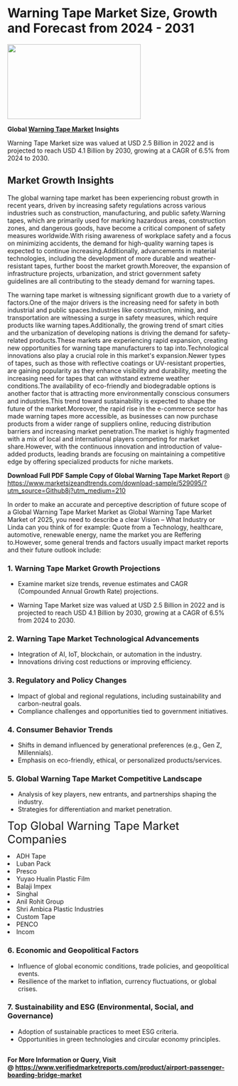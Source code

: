 <H1>Warning Tape Market Size, Growth and Forecast from 2024 - 2031</H1><img class="aligncenter size-medium wp-image-584254" src="https://thirdeyenews.in/wp-content/uploads/2024/09/Global-Market-Research-300x168.jpeg" alt="" width="300" height="168" /><p><strong>Global&nbsp;<a href="https://www.marketsizeandtrends.com/download-sample/529095/?utm_source=Github8j?utm_medium=210">Warning Tape Market</a> Insights</strong></p><p>Warning Tape Market size was valued at USD 2.5 Billion in 2022 and is projected to reach USD 4.1 Billion by 2030, growing at a CAGR of 6.5% from 2024 to 2030.</p><p><h2>Market Growth Insights</h2> <p>The global warning tape market has been experiencing robust growth in recent years, driven by increasing safety regulations across various industries such as construction, manufacturing, and public safety.Warning tapes, which are primarily used for marking hazardous areas, construction zones, and dangerous goods, have become a critical component of safety measures worldwide.With rising awareness of workplace safety and a focus on minimizing accidents, the demand for high-quality warning tapes is expected to continue increasing.Additionally, advancements in material technologies, including the development of more durable and weather-resistant tapes, further boost the market growth.Moreover, the expansion of infrastructure projects, urbanization, and strict government safety guidelines are all contributing to the steady demand for warning tapes.</p> <p>The warning tape market is witnessing significant growth due to a variety of factors.One of the major drivers is the increasing need for safety in both industrial and public spaces.Industries like construction, mining, and transportation are witnessing a surge in safety measures, which require products like warning tapes.Additionally, the growing trend of smart cities and the urbanization of developing nations is driving the demand for safety-related products.These markets are experiencing rapid expansion, creating new opportunities for warning tape manufacturers to tap into.Technological innovations also play a crucial role in this market's expansion.Newer types of tapes, such as those with reflective coatings or UV-resistant properties, are gaining popularity as they enhance visibility and durability, meeting the increasing need for tapes that can withstand extreme weather conditions.The availability of eco-friendly and biodegradable options is another factor that is attracting more environmentally conscious consumers and industries.This trend toward sustainability is expected to shape the future of the market.Moreover, the rapid rise in the e-commerce sector has made warning tapes more accessible, as businesses can now purchase products from a wider range of suppliers online, reducing distribution barriers and increasing market penetration.The market is highly fragmented with a mix of local and international players competing for market share.However, with the continuous innovation and introduction of value-added products, leading brands are focusing on maintaining a competitive edge by offering specialized products for niche markets.</p><p><span class=""><strong>Download Full PDF Sample Copy of Global Warning Tape Market Report</strong> @ <a href="https://www.marketsizeandtrends.com/download-sample/529095/?utm_source=Github8j?utm_medium=210" target="_blank">https://www.marketsizeandtrends.com/download-sample/529095/?utm_source=Github8j?utm_medium=210</a></span></p><p>In order to make an accurate and perceptive description of future scope of a Global&nbsp;Warning Tape Market Market as Global&nbsp;Warning Tape Market Market of 2025, you need to describe a clear Vision &ndash; What Industry or Linda can you think of for example: Quote from a Technology, healthcare, automotive, renewable energy, name the market you are Reffering to.However, some general trends and factors usually impact market reports and their future outlook include:</p><h3>1.&nbsp;<strong>Warning Tape Market Growth Projections</strong></h3><ul><li>Examine market size trends, revenue estimates and CAGR (Compounded Annual Growth Rate) projections.</li><li><p>Warning Tape Market size was valued at USD 2.5 Billion in 2022 and is projected to reach USD 4.1 Billion by 2030, growing at a CAGR of 6.5% from 2024 to 2030.</p></li></ul><h3>2.&nbsp;<strong>Warning Tape Market Technological Advancements</strong></h3><ul><li>Integration of AI, IoT, blockchain, or automation in the industry.</li><li>Innovations driving cost reductions or improving efficiency.</li></ul><h3>3.&nbsp;<strong>Regulatory and Policy Changes</strong></h3><ul><li>Impact of global and regional regulations, including sustainability and carbon-neutral goals.</li><li>Compliance challenges and opportunities tied to government initiatives.</li></ul><h3>4.&nbsp;<strong>Consumer Behavior Trends</strong></h3><ul><li>Shifts in demand influenced by generational preferences (e.g., Gen Z, Millennials).</li><li>Emphasis on eco-friendly, ethical, or personalized products/services.</li></ul><h3>5.&nbsp;<strong>Global Warning Tape Market Competitive Landscape</strong></h3><ul><li>Analysis of key players, new entrants, and partnerships shaping the industry.</li><li>Strategies for differentiation and market penetration.</li></ul><p data-pm-slice="1 1 []"><span style="color: inherit; font-family: inherit; font-size: 25px;">Top Global Warning Tape Market Companies</span></p><div class="" data-test-id=""><p><li>ADH Tape</li><li> Luban Pack</li><li> Presco</li><li> Yuyao Hualin Plastic Film</li><li> Balaji Impex</li><li> Singhal</li><li> Anil Rohit Group</li><li> Shri Ambica Plastic Industries</li><li> Custom Tape</li><li> PENCO</li><li> Incom</li></p></div><h3>6.&nbsp;<strong>Economic and Geopolitical Factors</strong></h3><ul><li>Influence of global economic conditions, trade policies, and geopolitical events.</li><li>Resilience of the market to inflation, currency fluctuations, or global crises.</li></ul><h3>7.&nbsp;<strong>Sustainability and ESG (Environmental, Social, and Governance)</strong></h3><ul><li>Adoption of sustainable practices to meet ESG criteria.</li><li>Opportunities in green technologies and circular economy principles.</li></ul><h2><strong style="font-size: 14px;">For More Information or Query, Visit @&nbsp;</strong><a style="background-color: #ffffff; font-size: 14px;" href="https://www.marketsizeandtrends.com/report/warning-tape-market/" target="_blank">https://www.verifiedmarketreports.com/product/airport-passenger-boarding-bridge-market</a></h2>